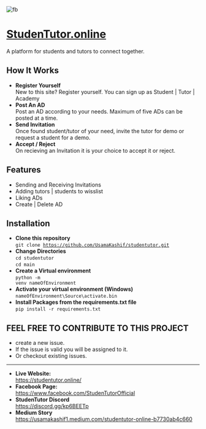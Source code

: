 ![fb](https://user-images.githubusercontent.com/49620321/104490248-6d5a1980-55f2-11eb-8dd2-354fea7b5912.png)
# [StudenTutor.online][1]
[1]: https://studentutor.online/ "Title"
A platform for students and tutors to connect together.

## How It Works
- **Register Yourself** <br>
    New to this site? Register yourself. You can sign up as Student | Tutor | Academy
- **Post An AD** <br>
    Post an AD according to your needs. Maximum of five ADs can be posted at a time.
- **Send Invitation** <br>
    Once found student/tutor of your need, invite the tutor for demo or request a student for a demo.
- **Accept / Reject** <br>
    On recieving an Invitation it is your choice to accept it or reject.


## Features
- Sending and Receiving Invitations
- Adding tutors | students to wisslist
- Liking ADs
- Create | Delete AD

## Installation
- **Clone this repository** <br>
    <code>git clone https://github.com/UsamaKashif/studentutor.git</code>
- **Change Directories** <br>
    <code>cd studentutor</code> <br>
    <code>cd main</code>
- **Create a Virtual environment** <br>
    <code>python -m venv nameOfEnvironment</code>
- **Activate your virtual environment (Windows)** <br>
    <code>nameOfEnvironment\Source\activate.bin</code>
- **Install Packages from the requirements.txt file** <br>
    <code>pip install -r requirements.txt</code>


## FEEL FREE TO CONTRIBUTE TO THIS PROJECT
- create a new issue.
- If the issue is valid you will be assigned to it.
- Or checkout existing issues.


--------------------------------------------------------------------------------------------------------------------------------------------

- **Live Website:** <br>
    https://studentutor.online/
- **Facebook Page:** <br> 
    https://www.facebook.com/StudenTutorOfficial
- **StudenTutor Discord** <br>
    https://discord.gg/kp6BEETp
- **Medium Story** <br>
    https://usamakashif1.medium.com/studentutor-online-b7730ab4c660
